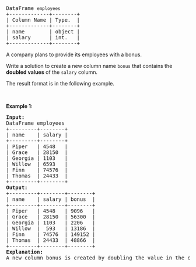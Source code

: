 <pre>
DataFrame <code>employees</code>
+-------------+--------+
| Column Name | Type.  |
+-------------+--------+
| name        | object |
| salary      | int.   |
+-------------+--------+
</pre>

<p>A&nbsp;company plans to provide its employees with a bonus.</p>

<p>Write a solution to create a new column name <code>bonus</code> that contains the <strong>doubled values</strong> of the <code>salary</code> column.</p>

<p>The result format is in the following example.</p>

<p>&nbsp;</p>
<p><strong class="example">Example 1:</strong></p>

<pre>
<strong>Input:</strong>
DataFrame employees
+---------+--------+
| name    | salary |
+---------+--------+
| Piper   | 4548   |
| Grace   | 28150  |
| Georgia | 1103   |
| Willow  | 6593   |
| Finn    | 74576  |
| Thomas  | 24433  |
+---------+--------+
<strong>Output:</strong>
+---------+--------+--------+
| name    | salary | bonus  |
+---------+--------+--------+
| Piper   | 4548   | 9096   |
| Grace   | 28150  | 56300  |
| Georgia | 1103   | 2206   |
| Willow  |  593   | 13186  |
| Finn    | 74576  | 149152 |
| Thomas  | 24433  | 48866  |
+---------+--------+--------+
<strong>Explanation:</strong> 
A new column bonus is created by doubling the value in the column salary.</pre>

